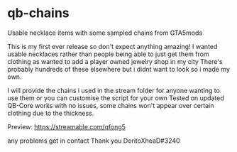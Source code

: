 # qb-chains
Usable necklace items with some sampled chains from GTA5mods

This is my first ever release so don't expect anything amazing! 
I wanted usable necklaces rather than people being able to just get them from clothing as wanted to add a player owned jewelry shop in my city
There's probably hundreds of these elsewhere but i didnt want to look so i made my own.

I will provide the chains i used in the stream folder for anyone wanting to use them or you can customise the script for your own
Tested on updated QB-Core works with no issues, some chains won't appear over certain clothing due to the thickness.

Preview: https://streamable.com/qfong5

any problems get in contact
Thank you
DoritoXheaD#3240
